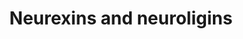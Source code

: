 ---
authors:
- ReactomeTeam
description: Neurexins (NRXNs) and neuroligins (NLGNs) are best characterized synaptic
  cell-adhesion molecules. They are part of excitatory glutamatergic and inhibitory
  GABAergic synapses in mammalian brain, mediate trans-synaptic signaling, and shape
  neural network properties by specifying synaptic functions. As cell-adhesion molecules,
  NRXNs and NLGNs probably function by binding to each other and by interacting with
  intracellular PDZ-domain proteins, but the precise mechanisms involved and their
  relation to synaptic transmission remain unclear. The binding of NRXNs and NLGNs
  to their partners, helps to align the pre-synaptic release machinery and post-synaptic
  receptors. The importance of neurexins and neuroligins for synaptic function is
  evident from the dramatic deficits in synaptic transmission in mice lacking Nrxns
  or Nlgns. In humans, alterations in NRXNs or NLGNs genes are implicated in autism
  and other cognitive diseases, connecting synaptic cell adhesion to cognition and
  its disorders (Sudhof 2008, Craig et al. 2006, Craig & Kang 2007).  View original
  pathway at [http://www.reactome.org/PathwayBrowser/#DIAGRAM=6794361 Reactome].
last-edited: 2021-01-25
organisms:
- Homo sapiens
redirect_from:
- /index.php/Pathway:WP4133
- /instance/WP4133
schema-jsonld:
- '@context': https://schema.org/
  '@id': https://wikipathways.github.io/pathways/WP4133.html
  '@type': Dataset
  creator:
    '@type': Organization
    name: WikiPathways
  description: Neurexins (NRXNs) and neuroligins (NLGNs) are best characterized synaptic
    cell-adhesion molecules. They are part of excitatory glutamatergic and inhibitory
    GABAergic synapses in mammalian brain, mediate trans-synaptic signaling, and shape
    neural network properties by specifying synaptic functions. As cell-adhesion molecules,
    NRXNs and NLGNs probably function by binding to each other and by interacting
    with intracellular PDZ-domain proteins, but the precise mechanisms involved and
    their relation to synaptic transmission remain unclear. The binding of NRXNs and
    NLGNs to their partners, helps to align the pre-synaptic release machinery and
    post-synaptic receptors. The importance of neurexins and neuroligins for synaptic
    function is evident from the dramatic deficits in synaptic transmission in mice
    lacking Nrxns or Nlgns. In humans, alterations in NRXNs or NLGNs genes are implicated
    in autism and other cognitive diseases, connecting synaptic cell adhesion to cognition
    and its disorders (Sudhof 2008, Craig et al. 2006, Craig & Kang 2007).  View original
    pathway at [http://www.reactome.org/PathwayBrowser/#DIAGRAM=6794361 Reactome].
  keywords:
  - CASK:Protein 4.1
  - 'LRRTM3 '
  - NRXNs
  - 'DBNL '
  - SHARPIN:SHANK1,2,3
  - 'DLG4 '
  - dimers:PSD-95
  - 'LRRTM2 '
  - 'LIN7C '
  - 'SHANK1 '
  - complex:DLG2,DLG3,DLG4:SPAR
  - 'STXBP1 '
  - 'GRIN2C '
  - 'GRIN2A '
  - 'EPB41L5 '
  - 'SYT12 '
  - NRXNs:LIN7:CASK:APBA1
  - NRXNs:LRRTMs
  - 'LRRTM4 '
  - NLGN dimers
  - SHARPIN
  - SPAR
  - 'GRIN2D '
  - 'APBA2 '
  - HOMER1,2,3:GRM1,GRM5
  - GKAP1-4
  - STX1A:MUNC18:MINT1,2,(3)
  - 'LIN7B '
  - complex:PSD-95:BEGAIN
  - NRXNs:SYT
  - HOMER1,2,3
  - 'SHANK3 '
  - 'NLGN4Y '
  - 'SYT10 '
  - 'HOMER1 '
  - 'PDLIM5 '
  - complex
  - 'NRXN1 '
  - SYT
  - dimer:PSD-95:GKAP1-4
  - 'SYT7 '
  - 'SHARPIN '
  - 'STX1A '
  - 'NRXN2 '
  - dimer:PSD-95:GKAP1-4:SHANK1,2,3:2xHOMER1,2,3:GRM1,5
  - 'HOMER3 '
  - dimers:CASK:Protein
  - Protein 4.1
  - LRRTMs
  - SHANK1,2,3
  - '4.1'
  - 'SPAR '
  - 'APBA3 '
  - GRM1,GRM5
  - 'GRM1 '
  - members
  - 'SYT2 '
  - 'SYT9 '
  - 'HOMER2 '
  - 'SHANK2 '
  - NRXNs:STX1A:MUNC18:MINT1,2,(3)
  - 'DLG3 '
  - 'GRM5 '
  - NMDA
  - 'BEGAIN '
  - 'NLGN4X '
  - NRXNs:NLGN dimers
  - 'EPB41L3 '
  - 'EPB41L1 '
  - 'DLG2 '
  - 'NRXN3 '
  - dimer:PSD-95:GKAP1-4:SHANK1,2,3:DBNL
  - NMDA receptor
  - 'LIN7A '
  - 'NLGN1 '
  - dimer:PSD-95:GKAP1-4:SHANK1,2,3
  - 'SYT1 '
  - DLG2, DLG3, DLG4
  - 'GRIN1 '
  - PDLIM5
  - 'APBA1 '
  - 'NLGN3 '
  - 'DLGAP2 '
  - 'DLGAP4 '
  - complex:DLG2,DLG3,DLG4
  - 'CASK '
  - receptor
  - NRXNs:NLGN
  - 'NLGN2 '
  - 2xHOMER1,2,3:GRM1,GRM5
  - DBNL
  - 'GRIN2B '
  - 'DLGAP1 '
  - 'EPB41 '
  - 'EPB41L2 '
  - BEGAIN
  - 'LRRTM1 '
  - LIN7:CASK:APBA1
  - 'DLGAP3 '
  - CASK
  - complex:DLG2,DLG3,DLG4:SPAR:PDLIM5
  license: CC0
  name: Neurexins and neuroligins
seo: CreativeWork
title: Neurexins and neuroligins
wpid: WP4133
---